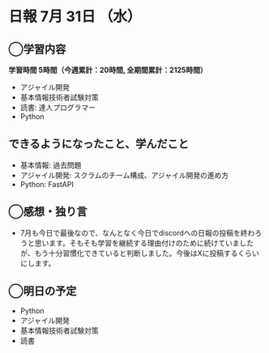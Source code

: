 # 日報  7月 31日 （水）

## ◯学習内容

**学習時間  5時間（今週累計：20時間, 全期間累計：2125時間）**

- アジャイル開発
- 基本情報技術者試験対策
- 読書: 達人プログラマー
- Python

## できるようになったこと、学んだこと

- 基本情報: 過去問題
- アジャイル開発: スクラムのチーム構成、アジャイル開発の進め方
- Python: FastAPI

## ◯感想・独り言

- 7月も今日で最後なので、なんとなく今日でdiscordへの日報の投稿を終わろうと思います。そもそも学習を継続する理由付けのために続けていましたが、もう十分習慣化できていると判断しました。今後はXに投稿するくらいにします。

## ◯明日の予定

- Python
- アジャイル開発
- 基本情報技術者試験対策
- 読書
